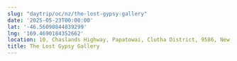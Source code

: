```yaml
---
slug: "daytrip/oc/nz/the-lost-gypsy-gallery"
date: '2025-05-23T00:00:00'
lat: '-46.56090844839299'
lng: '169.4690184352662'
location: 10, Chaslands Highway, Papatowai, Clutha District, 9586, New Zealand / Aotearoa
title: The Lost Gypsy Gallery
---
```



